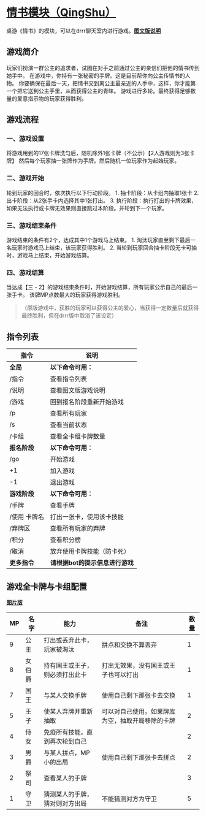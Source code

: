 # [情书模块（QingShu）](QingShu.py)

桌游《情书》的模块，可以在drrr聊天室内进行游戏。[**图文版说明**](https://docs.qq.com/aio/DUmdZeHFteElNa3Z0?p=rb8casIesBC7knMFKJpAwi)


## 游戏简介

玩家们扮演一群公主的追求者，试图在对手之前通过公主的亲信们把他的情书传到她手中。
在游戏中，你持有一张秘密的手牌。这是目前帮你向公主传情书的人物。
你要确保在最后一天，把情书交到离公主最亲近的人手中，这样，你才能第一个把它送到公主手里，从而获得公主的青睐。 
游戏进行多轮。最终获得足够数量的爱意指示物的玩家获得胜利。



## 游戏流程
					
### 一、游戏设置
将游戏用到的17张卡牌洗匀后，随机除外1张卡牌（不公示）【2人游戏则为3张卡牌】
然后每个玩家抽一张牌作为手牌。然后随机一位玩家作为起始玩家。

### 二、游戏开始
轮到玩家的回合时，依次执行以下行动阶段。
    1. 抽卡阶段：从卡组内抽取1张卡
    2. 出卡阶段：从2张手卡内选择其中1张打出。
    3. 执行阶段：执行打出的卡牌效果，如果无法执行或卡牌无效果则直接跳过本阶段。并轮到下一个玩家。

### 三、游戏结束条件
游戏结束的条件有2个，达成其中1个游戏马上结束。
    1. 淘汰玩家直至剩下最后一名玩家时游戏马上结束，该玩家获得胜利。
    2. 当轮到玩家回合抽卡阶段无卡可抽时，游戏马上结束，开始游戏结算。

### 四、游戏结算
当达成【三 - 2】的游戏结束条件时，开始游戏结算，所有玩家公示自己的最后一张手卡。
该牌MP点数最大的玩家获得游戏胜利。
> （原版游戏中，获胜的玩家可以获得公主的爱心，当获得一定数量后就获得最终胜利，但在drrr版中取消了该设定）



## 指令列表

| 指令          | 说明                            |
| ------------- | ------------------------------- |
| **全局**      | **以下命令可用：**              |
| /指令         | 查看指令列表                    |
| /说明         | 查看图文版游戏说明              |
| /游戏         | 回到报名阶段重新开始游戏        |
| /p            | 查看所有玩家                    |
| /s            | 查看当前状态                    |
| /卡组         | 查看全卡组卡牌数量              |
| **报名阶段**  | **以下命令可用：**              |
| /go           | 开始游戏                        |
| +1            | 加入游戏                        |
| -1            | 退出游戏                        |
| **游戏阶段**  | **以下命令可用：**              |
| /手牌         | 查看手牌                        |
| /使用  卡牌名 | 打出一张卡，使用该卡技能        |
| /弃牌区       | 查看所有玩家的弃牌              |
| /积分         | 查看积分榜                      |
| /取消         | 放弃使用卡牌技能（防卡死）      |
| **更多指令**  | **请根据bot的提示信息进行游戏** |




## 游戏全卡牌与卡组配置

[**图片版**](https://docs.qq.com/sheet/DVkVCWFFueUVFcXNB?tab=k9725k)

| MP  | 名字   | 能力                           | 备注                                             | 数量 |
| --- | ------ | ------------------------------ | ------------------------------------------------ | ---- |
| 9   | 公主   | 打出或丢弃此卡，玩家被淘汰     | 拼点和交换不算丢弃                               | 1    |
| 8   | 女伯爵 | 持有国王或王子，则必须打出此卡 | 打出无效果，没有国王或王子也可以打出             | 1    |
| 7   | 国王   | 与某人交换手牌                 | 使用自己剩下那张卡去交换                         | 1    |
| 5   | 王子   | 使某人弃牌并重新抽取           | 可以对自己使用。如果牌库为空，抽取开局移除的卡牌 | 2    |
| 4   | 侍女   | 免疫所有技能，直到再次轮到自己 |                                                  | 2    |
| 3   | 男爵   | 与某人拼点，MP小的出局         | 使用自己剩下那张卡去拼点                         | 2    |
| 2   | 祭司   | 查看某人的手牌                 |                                                  | 3    |
| 1   | 守卫   | 猜测某人的手牌，猜对则对方出局 | 不能猜测对方为守卫                               | 5    |
